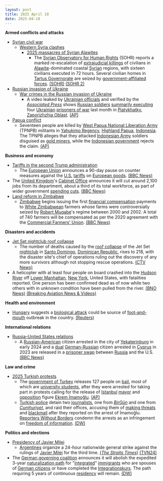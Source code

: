 ```yaml
---
layout: post
title: 2025 April 10
date: 2025-04-10
---
```



**Armed conflicts and attacks**

* [Syrian civil war](https://en.wikipedia.org/wiki/Syrian_civil_war "Syrian civil war")
  + [Western Syria clashes](https://en.wikipedia.org/wiki/Western_Syria_clashes_%28December_2024%E2%80%93present%29 "Western Syria clashes (December 2024–present)")
    - [2025 massacres of Syrian Alawites](https://en.wikipedia.org/wiki/2025_massacres_of_Syrian_Alawites "2025 massacres of Syrian Alawites")
      * The [Syrian Observatory for Human Rights](https://en.wikipedia.org/wiki/Syrian_Observatory_for_Human_Rights "Syrian Observatory for Human Rights") (SOHR) reports a marked re-escalation of [extrajudicial killings](https://en.wikipedia.org/wiki/Extrajudicial_killing "Extrajudicial killing") of civilians in [Alawite](https://en.wikipedia.org/wiki/Alawites "Alawites")-dominated coastal [Syrian](https://en.wikipedia.org/wiki/Syria "Syria") regions, with sixteen civilians executed in 72 hours. Several civilian homes in [Tartus Governorate](https://en.wikipedia.org/wiki/Tartus_Governorate "Tartus Governorate") are seized by [government-affiliated forces](https://en.wikipedia.org/wiki/General_Security_Service_%28Syria%29 "General Security Service (Syria)"). [(SOHR)](https://www.syriahr.com/%D8%AE%D9%84%D8%A7%D9%84-48-%D8%B3%D8%A7%D8%B9%D8%A9-%D8%A7%D9%84%D9%85%D8%B1%D8%B5%D8%AF-%D8%A7%D9%84%D8%B3%D9%88%D8%B1%D9%8A-%D9%8A%D9%88%D8%AB%D9%82-16-%D9%85%D8%AF%D9%86%D9%8A%D8%A7-%D9%82%D8%AA/756214/) [(SOHR 2)](https://www.syriahr.com/%D8%A7%D8%B3%D8%AA%D8%A8%D8%A7%D8%AD%D8%A9-%D9%84%D8%AD%D9%82%D9%88%D9%82-%D8%A7%D9%84%D9%85%D9%88%D8%A7%D8%B7%D9%86%D9%8A%D9%86-%D8%A8%D8%B1%D9%8A%D9%81-%D8%B7%D8%B1%D8%B7%D9%88%D8%B3-%D8%B9%D9%85/756248/)
* [Russian invasion of Ukraine](https://en.wikipedia.org/wiki/Russian_invasion_of_Ukraine "Russian invasion of Ukraine")
  + [War crimes in the Russian invasion of Ukraine](https://en.wikipedia.org/wiki/War_crimes_in_the_Russian_invasion_of_Ukraine "War crimes in the Russian invasion of Ukraine")
    - A video leaked by [Ukrainian officials](https://en.wikipedia.org/wiki/Government_of_Ukraine "Government of Ukraine") and verified by the *[Associated Press](https://en.wikipedia.org/wiki/Associated_Press "Associated Press")* shows [Russian soldiers](https://en.wikipedia.org/wiki/Russian_Armed_Forces "Russian Armed Forces") [summarily executing](https://en.wikipedia.org/wiki/Summary_execution "Summary execution") four [Ukrainian](https://en.wikipedia.org/wiki/Armed_Forces_of_Ukraine "Armed Forces of Ukraine") [prisoners of war](https://en.wikipedia.org/wiki/Prisoners_of_war "Prisoners of war") last month in [Piatykhatky](https://en.wikipedia.org/wiki/Piatykhatky%2C_Zaporizhzhia_Oblast "Piatykhatky, Zaporizhzhia Oblast"), [Zaporizhzhia Oblast](https://en.wikipedia.org/wiki/Zaporizhzhia_Oblast "Zaporizhzhia Oblast"). [(AP)](https://apnews.com/article/russia-ukraine-pows-war-crimes-putin-zelenskyy-4e834fb44b904d010d401563dbf4c5dc)
* [Papua conflict](https://en.wikipedia.org/wiki/Papua_conflict "Papua conflict")
  + Seventeen people are killed by [West Papua National Liberation Army](https://en.wikipedia.org/wiki/West_Papua_National_Liberation_Army "West Papua National Liberation Army") (TPNPB) militants in [Yahukimo Regency](https://en.wikipedia.org/wiki/Yahukimo_Regency "Yahukimo Regency"), [Highland Papua](https://en.wikipedia.org/wiki/Highland_Papua "Highland Papua"), [Indonesia](https://en.wikipedia.org/wiki/Indonesia "Indonesia"). The TPNPB alleges that they attacked [Indonesian Army](https://en.wikipedia.org/wiki/Indonesian_Army "Indonesian Army") soldiers disguised as [gold miners](https://en.wikipedia.org/wiki/Gold_mining "Gold mining"), while the [Indonesian government](https://en.wikipedia.org/wiki/Indonesian_government "Indonesian government") rejects the claim. [(AP)](https://apnews.com/article/indonesia-papua-rebels-gold-miners-52d3a76c7ac76d7862d6c047c9ef06de)

**Business and economy**

* [Tariffs in the second Trump administration](https://en.wikipedia.org/wiki/Tariffs_in_the_second_Trump_administration "Tariffs in the second Trump administration")
  + The [European Union](https://en.wikipedia.org/wiki/European_Union "European Union") announces a 90-day pause on counter measures against the [U.S.](https://en.wikipedia.org/wiki/United_States "United States") [tariffs](https://en.wikipedia.org/wiki/Tariff "Tariff") on [European goods](https://en.wikipedia.org/wiki/Economy_of_the_European_Union "Economy of the European Union"). [(BBC News)](https://www.bbc.com/news/live/cn4jjw30d5qt)
* The [United Kingdom](https://en.wikipedia.org/wiki/United_Kingdom "United Kingdom")'s [Cabinet Office](https://en.wikipedia.org/wiki/Cabinet_Office "Cabinet Office") announces it will cut around 2,100 jobs from its department, about a third of its total workforce, as part of wider government [spending cuts](https://en.wikipedia.org/wiki/Austerity "Austerity"). [(BBC News)](https://www.bbc.co.uk/news/articles/c62ggm3g8eyo)
* [Land reform in Zimbabwe](https://en.wikipedia.org/wiki/Land_reform_in_Zimbabwe "Land reform in Zimbabwe")
  + [Zimbabwe](https://en.wikipedia.org/wiki/Zimbabwe "Zimbabwe") begins issuing the first [financial compensation](https://en.wikipedia.org/wiki/Financial_compensation "Financial compensation") payments to [White Zimbabwean](https://en.wikipedia.org/wiki/White_Zimbabweans "White Zimbabweans") farmers whose farms were controversially seized by [Robert Mugabe](https://en.wikipedia.org/wiki/Robert_Mugabe "Robert Mugabe")'s regime between 2000 and 2002. A total of 740 farmers will be compensated as per the 2020 agreement with the [Commercial Farmers' Union](https://en.wikipedia.org/wiki/Commercial_Farmers%27_Union "Commercial Farmers' Union"). [(BBC News)](https://www.bbc.co.uk/news/articles/cq5wwp5eelxo)

**Disasters and accidents**

* [Jet Set nightclub roof collapse](https://en.wikipedia.org/wiki/Jet_Set_nightclub_roof_collapse "Jet Set nightclub roof collapse")
  + The number of deaths caused by the [roof collapse](https://en.wikipedia.org/wiki/Structural_integrity_and_failure "Structural integrity and failure") of the Jet Set [nightclub](https://en.wikipedia.org/wiki/Nightclub "Nightclub") in [Santo Domingo](https://en.wikipedia.org/wiki/Santo_Domingo "Santo Domingo"), [Dominican Republic](https://en.wikipedia.org/wiki/Dominican_Republic "Dominican Republic"), rises to 218, with the disaster site's chief of operations ruling out the discovery of any more survivors although not stopping rescue operations. [(CTV News)](https://www.ctvnews.ca/world/article/hope-of-finding-survivors-fades-in-aftermath-of-dominican-club-roof-collapse/)
* A helicopter with at least four people on board crashed into the [Hudson River](https://en.wikipedia.org/wiki/Hudson_River "Hudson River") off [Lower Manhattan](https://en.wikipedia.org/wiki/Lower_Manhattan "Lower Manhattan"), [New York](https://en.wikipedia.org/wiki/New_York_%28state%29 "New York (state)"), United States, with fatalities reported. One person has been confirmed dead as of now while two others with in unknown condition have been pulled from the river. [(BNO News)](https://bnonews.com/index.php/2025/04/helicopter-crashes-into-hudson-river-near-manhattans-west-side/) [(Breaking Aviation News & Videos)](https://x.com/aviationbrk/status/1910420703578599723)

**Health and environment**

* [Hungary](https://en.wikipedia.org/wiki/Hungary "Hungary") suggests a [biological attack](https://en.wikipedia.org/wiki/Biological_attack "Biological attack") could be source of [foot-and-mouth](https://en.wikipedia.org/wiki/Foot-and-mouth "Foot-and-mouth") outbreak in the country. [(Reuters)](https://www.reuters.com/world/europe/hungary-investigating-outbreak-foot-and-mouth-disease-orbans-chief-staff-says-2025-04-10/)

**International relations**

* [Russia–United States relations](https://en.wikipedia.org/wiki/Russia%E2%80%93United_States_relations "Russia–United States relations")
  + A [Russian-American](https://en.wikipedia.org/wiki/Russian-American "Russian-American") citizen arrested in the city of [Yekaterinburg](https://en.wikipedia.org/wiki/Yekaterinburg "Yekaterinburg") in early 2024 and a [dual](https://en.wikipedia.org/wiki/Multiple_citizenship "Multiple citizenship") [German-Russian](https://en.wikipedia.org/wiki/Russians_in_Germany "Russians in Germany") citizen arrested in [Cyprus](https://en.wikipedia.org/wiki/Cyprus "Cyprus") in 2023 are released in a [prisoner swap](https://en.wikipedia.org/wiki/Prisoner_swap "Prisoner swap") between [Russia](https://en.wikipedia.org/wiki/Russia "Russia") and the U.S. [(BBC News)](https://www.bbc.com/news/articles/c0l005w2j86o)

**Law and crime**

* [2025 Turkish protests](https://en.wikipedia.org/wiki/2025_Turkish_protests "2025 Turkish protests")
  + The [government of Turkey](https://en.wikipedia.org/wiki/Government_of_Turkey "Government of Turkey") releases 127 people on [bail](https://en.wikipedia.org/wiki/Bail "Bail"), most of which are [university students](https://en.wikipedia.org/wiki/University_student "University student"), after they were arrested for taking part in protests calling for the release of [Istanbul](https://en.wikipedia.org/wiki/Istanbul "Istanbul") [mayor](https://en.wikipedia.org/wiki/Mayor_of_Istanbul "Mayor of Istanbul") and [opposition](https://en.wikipedia.org/wiki/Republican_People%27s_Party "Republican People's Party") figure [Ekrem İmamoğlu](https://en.wikipedia.org/wiki/Ekrem_%C4%B0mamo%C4%9Flu "Ekrem İmamoğlu"). [(AP)](https://apnews.com/article/turkey-prisoners-students-protests-imamoglu-f4762e0faaa54ed3694fdc80b9a43edf)
  + [Turkish police](https://en.wikipedia.org/wiki/General_Directorate_of_Security_%28Turkey%29 "General Directorate of Security (Turkey)") detain two [journalists](https://en.wikipedia.org/wiki/Journalist "Journalist"), one from *[BirGün](https://en.wikipedia.org/wiki/BirG%C3%BCn "BirGün")* and one from *[Cumhuriyet](https://en.wikipedia.org/wiki/Cumhuriyet "Cumhuriyet")*, and raid their offices, accusing them of [making threats](https://en.wikipedia.org/wiki/Intimidation "Intimidation") and [blackmail](https://en.wikipedia.org/wiki/Blackmail "Blackmail") after they reported on the arrest of İmamoğlu. [Reporters Without Borders](https://en.wikipedia.org/wiki/Reporters_Without_Borders "Reporters Without Borders") condemn the arrests as an infringement on [freedom of information](https://en.wikipedia.org/wiki/Freedom_of_information "Freedom of information"). [(DW)](https://www.dw.com/en/turkey-detains-two-journalists-in-ongoing-protests-againt-the-erdogan-government/a-72199916)

**Politics and elections**

* [Presidency of Javier Milei](https://en.wikipedia.org/wiki/Presidency_of_Javier_Milei "Presidency of Javier Milei")
  + [Argentines](https://en.wikipedia.org/wiki/Argentines "Argentines") organize a 24-hour nationwide general strike against the rulings of [Javier Milei](https://en.wikipedia.org/wiki/Javier_Milei "Javier Milei") for the third time. [(*The Straits Times*)](https://www.straitstimes.com/world/argentine-workers-launch-widespread-24-hour-strike-against-mileis-austerity-measures) [(TVN24)](https://tvn24.pl/biznes/ze-swiata/wielki-strajk-w-argentynie-paraliz-komunikacji-stanely-szkoly-st8405140)
* The [German governing coalition](https://en.wikipedia.org/wiki/German_governing_coalition "German governing coalition") announces it will abolish the expedited 3-year [naturalization path](https://en.wikipedia.org/wiki/German_nationality_law "German nationality law") for "[integrated](https://en.wikipedia.org/wiki/Integration_of_immigrants "Integration of immigrants")" [immigrants](https://en.wikipedia.org/wiki/Immigration_to_Germany "Immigration to Germany") who are spouses of [German citizens](https://en.wikipedia.org/wiki/Germans "Germans") or have completed the [Integrationskurs](https://en.wikipedia.org/wiki/Integrationskurs "Integrationskurs"). The path requiring 5 years of continuous [residency](https://en.wikipedia.org/wiki/Permanent_residency "Permanent residency") will remain. [(DW)](https://www.dw.com/en/new-german-coalition-to-abolish-3-year-citizenship-path/a-72202030)

